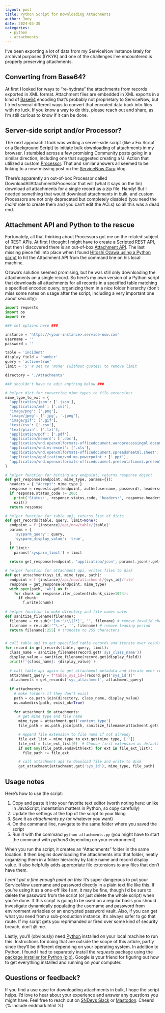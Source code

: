 ```yaml
---
layout: post
title: Python Script for Downloading Attachments
author: Joey
date: 2024-03-30
categories:
  - python
  - attachments
---
```


I’ve been exporting a lot of data from my ServiceNow instance lately for archival purposes (<abbr>IYKYK</abbr>) and one of the challenges I’ve encountered is properly preserving attachments.

## Converting from Base64?

At first I looked for ways to “re-hydrate” the attachments from records exported in <abbr>XML</abbr> format. Attachment files are embedded in <abbr>XML</abbr> exports in a kind of [Base64](https://en.wikipedia.org/wiki/Base64) encoding that’s probably not proprietary to ServiceNow, but I tried several different ways to convert that encoded data back into files with no luck. If you know a way to do this, please reach out and share, as I’m still curious to know if it can be done.

## Server-side script and/or Processor?

The next approach I took was writing a server-side script (like a Fix Script or a Background Script) to initiate bulk downloading of attachments in my browser. I stumbled across a few promising Community posts going in a similar direction, including one that suggested creating a <abbr>UI</abbr> Action that utilized a custom [Processor](https://docs.servicenow.com/bundle/washingtondc-application-development/page/script/processors/concept/c_Processors.html). That and similar answers all seemed to be linking to a now-missing post on the [ServiceNow Guru](https://servicenowguru.com) blog.

There’s apparently an out-of-box Processor called DownloadAllAttachmentsProcessor that will (what it says on the tin) download all attachments for a single record as a zip file. Handy! But I needed something that would download attachments in bulk, and custom Processors are not only deprecated but completely disabled (you need the _maint_ role to create them and you can’t edit the <abbr>ACL</abbr>s) so all this was a dead end.

## Attachment <abbr>API</abbr> and Python to the rescue

Fortunately, all that thinking about Processors got me on the related subject of <abbr>REST</abbr> <abbr>API</abbr>s. At first I thought I might have to create a Scripted <abbr>REST</abbr> <abbr>API</abbr>, but then I discovered there is an out-of-box [Attachment <abbr>API</abbr>](https://docs.servicenow.com/bundle/washingtondc-api-reference/page/integrate/inbound-rest/concept/c_AttachmentAPI.html). The last missing piece fell into place when I found [Hitoshi Ozawa using a Python script](https://www.servicenow.com/community/developer-forum/download-file-using-rest-api/m-p/1824873#M481799) to hit the Attachment <abbr>API</abbr> from the command line on his local machine.

Ozawa’s solution seemed promising, but he was still only downloading the attachments on a single record. So here’s my own version of a Python script that downloads all attachments for all records in a specified table matching a specified encoded query, organizing them in a nice folder hierarchy (don’t miss some notes on usage after the script, including a very important one about security):

~~~ python
import requests
import os
import re

### set options here ###

instance = 'https://<your-instance>.service-now.com'
username = ''
password = ''

table = 'incident'
display_field = 'number'
query = 'active=true'
limit = '5' # set to 'None' (without quotes) to remove limit

directory = './Attachments'

### shouldn't have to edit anything below ###

# helper dict for converting mime types to file extensions
mime_type_to_ext = {
  'application/json': ['.json'],
  'application/xml': ['.xml'],
  'image/png': ['.png'],
  'image/jpeg': ['.jpg', '.jpeg'],
  'image/gif': ['.gif'],
  'text/csv': ['.csv'],
  'text/plain': ['.txt'],
  'application/pdf': ['.pdf'],
  'application/msword': ['.doc'],
  'application/vnd.openxmlformats-officedocument.wordprocessingml.document': ['.docx'],
  'application/vnd.ms-excel': ['.xls'],
  'application/vnd.openxmlformats-officedocument.spreadsheetml.sheet': ['.xlsx'],
  'application/application/vnd.ms-powerpoint': ['.ppt'],
  'application/vnd.openxmlformats-officedocument.presentationml.presentation': ['.pptx'],
}

# helper function for hitting any endpoint, returns response object
def get_response(endpoint, mime_type, params={}):
  headers = { "Accept": mime_type }
  response = requests.get(endpoint, auth=(username, password), headers=headers, params=params)
  if response.status_code != 200:
    print('Status:', response.status_code, 'headers:', response.headers, 'Error Response:', response.json())
    exit()
  return response

# helper function for table api, returns list of dicts
def get_records(table, query, limit=None):
  endpoint = f'{instance}/api/now/table/{table}'
  params = {
    'sysparm_query': query,
    'sysparm_display_value': 'true',
  }
  if limit:
    params['sysparm_limit'] = limit
  
  return get_response(endpoint, 'application/json', params).json().get('result')

# helper function for attachment api, writes files to disk
def get_attachment(sys_id, mime_type, path):
  endpoint = f'{instance}/api/now/attachment/{sys_id}/file'
  response = get_response(endpoint, mime_type)
  with open(path, 'wb') as f:
    for chunk in response.iter_content(chunk_size=1024):
      if chunk:
        f.write(chunk)
        
# helper function to make directory and file names safer
def sanitize_filename(filename):
  filename = re.sub(r'[<>:"/\\|?*]', '', filename) # remove invalid characters
  filename = re.sub(r'^\.+', '', filename) # remove leading period
  return filename[:255] # truncate to 255 characters


# call table api to get specified table records and iterate over results
for record in get_records(table, query, limit):
  class_name = sanitize_filename(record.get('sys_class_name'))
  display_value = sanitize_filename(record.get(display_field))
  print(f'{class_name}: {display_value}')
    
  # call table api again to get attachment metadata and iterate over results
  attachment_query = f"table_sys_id={record.get('sys_id')}"
  attachments = get_records('sys_attachment', attachment_query)
  
  if attachments:
    # make folders if they don't exist
    path = os.path.join(directory, class_name, display_value)
    os.makedirs(path, exist_ok=True)
  
    for attachment in attachments:
      # get mime type and file name
      mime_type = attachment.get('content_type')
      file_path = os.path.join(path, sanitize_filename(attachment.get('file_name')))

      # Append file extension to file name if not already
      file_ext_list = mime_type_to_ext.get(mime_type, [''])
      file_ext = file_ext_list[0]  # Choose first extension as default
      if not any(file_path.endswith(ext) for ext in file_ext_list):
        file_path += file_ext

      # call attachment api to download file and write to disk
      get_attachment(attachment.get('sys_id'), mime_type, file_path)
~~~

## Usage notes

Here’s how to use the script:

1. Copy and paste it into your favorite text editor (worth noting here: unlike in JavaScript, indentation matters in Python, so copy carefully)
2. Update the settings at the top of the script to your liking
3. Save it as _attachments.py_ (or whatever you want)
4. On the command line, navigate to the same folder where you saved the script
5. Run it with the command `python attachments.py` (you might have to start the command with _python3_ depending on your environment)

When you run the script, it creates an “Attachments” folder in the same location. It then begins downloading the attachments into that folder, neatly organizing them in a folder hierarchy by table name and record display value. It also helpfully adds appropriate file extensions to any files that don’t have them.

_I can’t put a fine enough point on this_: It’s super dangerous to put your ServiceNow username and password directly in a plain text file like this. If you’re using it as a one-off like I am, it may be fine, though I’d be sure to delete the password from the script (or just delete the whole script) when you’re done. If this script is going to be used on a regular basis you should investigate dynamically populating the username and password from environment variables or an encrypted password vault. Also, if you can get what you need from a sub-production instance, it’s always safer to go that route. If my script gets you reprimanded or fired over some kind of security breach, don’t @ me.

Lastly, you’ll (obviously) need [Python](https://www.python.org) installed on your local machine to run this. Instructions for doing that are outside the scope of this article, partly since they’ll be different depending on your operating system. In addition to Python, I found I had to separately install the _requests_ package using the [package installer for Python (pip)](https://packaging.python.org/en/latest/tutorials/installing-packages/). Google is your friend for figuring out how to get everything installed and running on your computer.

## Questions or feedback?

If you find a use case for downloading attachments in bulk, I hope the script helps. I’d love to hear about your experience and answer any questions you might have. Feel free to reach out on [SNDevs Slack](https://invite.sndevs.com/) or [Mastodon](https://social.sndevs.com/). Cheers!{% include endmark.html %}

